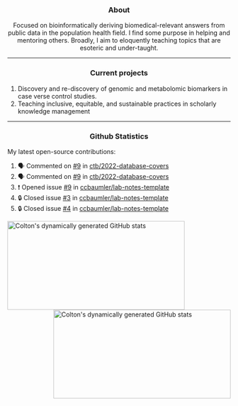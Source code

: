<!--
Inspiration derived from:
1. https://zzetao.github.io/awesome-github-profile/
2. https://github.com/spcanelon
3. https://github.com/tallguyjenks

Tools used:
1. https://github.com/anuraghazra/github-readme-stats
2. https://github.com/jamesgeorge007/github-activity-readme
3. https://github.com/topics/profile-readme
-->

<h3 align="center">About</h3>

<p align="center">
Focused on bioinformatically deriving biomedical-relevant answers from public data in the population health field. 
I find some purpose in helping and mentoring others. Broadly, I aim to eloquently teaching topics that are esoteric and under-taught.
</p>

---

<h3 align="center">Current projects</h3>

1. Discovery and re-discovery of genomic and metabolomic biomarkers in case verse control studies.
2. Teaching inclusive, equitable, and sustainable practices in scholarly knowledge management

---

<h3 align="center">Github Statistics</h3>

My latest open-source contributions:

<!--START_SECTION:activity-->
1. 🗣 Commented on [#9](https://github.com/ctb/2022-database-covers/issues/9#issuecomment-1957980187) in [ctb/2022-database-covers](https://github.com/ctb/2022-database-covers)
2. 🗣 Commented on [#9](https://github.com/ctb/2022-database-covers/issues/9#issuecomment-1954455606) in [ctb/2022-database-covers](https://github.com/ctb/2022-database-covers)
3. ❗ Opened issue [#9](https://github.com/ccbaumler/lab-notes-template/issues/9) in [ccbaumler/lab-notes-template](https://github.com/ccbaumler/lab-notes-template)
4. 🔒 Closed issue [#3](https://github.com/ccbaumler/lab-notes-template/issues/3) in [ccbaumler/lab-notes-template](https://github.com/ccbaumler/lab-notes-template)
5. 🔒 Closed issue [#4](https://github.com/ccbaumler/lab-notes-template/issues/4) in [ccbaumler/lab-notes-template](https://github.com/ccbaumler/lab-notes-template)
<!--END_SECTION:activity-->

<a href="https://github.com/ccbaumler">
  <img height="200" width=400 align="left" alt="Colton's dynamically generated GitHub stats" src="https://github-readme-stats.vercel.app/api?username=ccbaumler&show_icons=true&title_color=434d58&icon_color=fa8072&ring_color=ba55d3"/>
</a>
<a href="https://github.com/ccbaumler">
  <img height="200" width=400 align="right" alt="Colton's dynamically generated GitHub stats" src="https://github-readme-stats.vercel.app/api/top-langs/?username=ccbaumler&layout=compact&langs_count=6&card_width=320&title_color=434d58&hide=Standard%20ML,%20TeX,%20Jupyter%20Notebook" />
</a>
